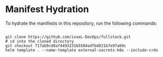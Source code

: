 
# Manifest Hydration

To hydrate the manifests in this repository, run the following commands:

```shell

git clone https://github.com/ixxeL-DevOps/fullstack.git
# cd into the cloned directory
git checkout 717ab9cd8af4493231b5584adfbd021b7e97a69c
helm template . --name-template external-secrets-k0s --include-crds
```